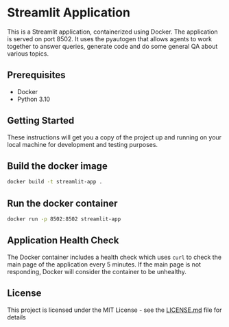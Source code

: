# Streamlit Application

This is a Streamlit application, containerized using Docker. The application is served on port 8502. It uses the pyautogen that allows agents to work together to answer queries, generate code and 
do some general QA about various topics.   

## Prerequisites

- Docker
- Python 3.10

## Getting Started

These instructions will get you a copy of the project up and running on your local machine for development and testing purposes.

## Build the docker image    
```bash
docker build -t streamlit-app .
```
## Run the docker container   
```bash
docker run -p 8502:8502 streamlit-app
```

## Application Health Check

The Docker container includes a health check which uses `curl` to check the main page of the application every 5 minutes. If the main page is not responding, Docker will consider the container to be unhealthy.   

## License

This project is licensed under the MIT License - see the [LICENSE.md](./LICENSE.md) file for details
